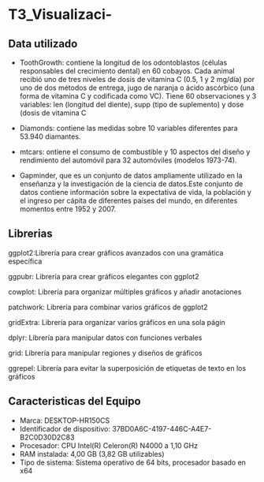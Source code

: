 # T3_Visualizaci-
## Data utilizado

- ToothGrowth: contiene la longitud de los odontoblastos (células responsables del crecimiento dental) en 60 cobayos. Cada animal recibió uno de tres niveles de dosis de vitamina C (0.5, 1 y 2 mg/día) por uno de dos métodos de entrega, jugo de naranja o ácido ascórbico (una forma de vitamina C y codificada como VC). Tiene 60 observaciones y 3 variables: len (longitud del diente), supp (tipo de suplemento) y dose (dosis de vitamina C

- Diamonds: contiene las medidas sobre 10 variables diferentes para 53.940 diamantes.

-  mtcars: ontiene el consumo de combustible y 10 aspectos del diseño y rendimiento del automóvil para 32 automóviles (modelos 1973-74). 

-  Gapminder, que es un conjunto de datos ampliamente utilizado en la enseñanza y la investigación de la ciencia de datos.Este conjunto de datos contiene información sobre la expectativa de vida, la población y el ingreso per cápita de diferentes países del mundo, en diferentes momentos entre 1952 y 2007. 
## Librerias 

ggplot2:Librería para crear gráficos avanzados con una gramática específica

ggpubr: Librería para crear gráficos elegantes con ggplot2

cowplot: Librería para organizar múltiples gráficos y añadir anotaciones

patchwork: Librería para combinar varios gráficos de ggplot2

gridExtra: Librería para organizar varios gráficos en una sola págin

dplyr: Librería para manipular datos con funciones verbales

grid: Librería para manipular regiones y diseños de gráficos

ggrepel: Librería para evitar la superposición de etiquetas de texto en los gráficos

## Caracteristicas del Equipo 
- Marca: DESKTOP-HR150CS
-  Identificador de dispositivo: 37BD0A6C-4197-446C-A4E7-B2C0D30D2C83
- Procesador: CPU Intel(R) Celeron(R) N4000 a 1,10 GHz
- RAM instalada: 4,00 GB (3,82 GB utilizables)
-  Tipo de sistema: Sistema operativo de 64 bits, procesador basado en x64
